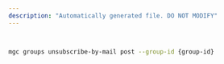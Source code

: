 ```yaml
---
description: "Automatically generated file. DO NOT MODIFY"
---
```


```bash


mgc groups unsubscribe-by-mail post --group-id {group-id}

```